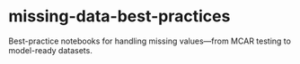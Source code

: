# missing-data-best-practices
Best-practice notebooks for handling missing values—from MCAR testing to model-ready datasets.
